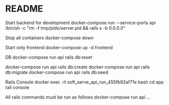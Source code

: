 # README

Start backend for development
docker-compose run --service-ports api /bin/sh -c "rm -f tmp/pids/server.pid && rails s -b 0.0.0.0"

Stop all containers
docker-compose down

Start only frontend
docker-compose up -d frontend

DB
docker-compose run api rails db:reset

docker-compose run api rails db:create
docker-compose run api rails db:migrate
docker-compose run api rails db:seed

Rails Console
docker exec -it soft_serve_api_run_455fb92af71e bash
cd app
rail console

All rails commands must be run as follows
docker-compose run api ...